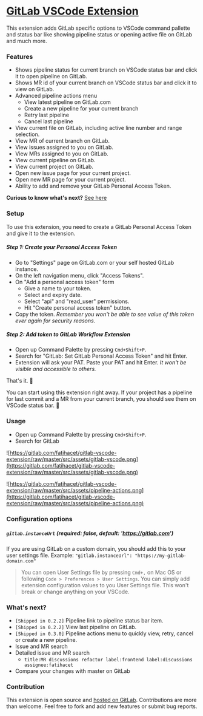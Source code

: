 # [GitLab VSCode Extension](https://gitlab.com/fatihacet/gitlab-vscode-extension)

This extension adds GitLab specific options to VSCode command pallette and status bar like showing pipeline status or opening active file on GitLab and much more.

### Features

- Shows pipeline status for current branch on VSCode status bar and click it to open pipeline on GitLab.
- Shows MR id of your current branch on VSCode status bar and click it to view on GitLab.
- Advanced pipeline actions menu
  - View latest pipeline on GitLab.com
  - Create a new pipeline for your current branch
  - Retry last pipeline
  - Cancel last pipeline
- View current file on GitLab, including active line number and range selection.
- View MR of current branch on GitLab.
- View issues assigned to you on GitLab.
- View MRs assigned to you on GitLab.
- View current pipeline on GitLab.
- View current project on GitLab.
- Open new issue page for your current project.
- Open new MR page for your current project.
- Ability to add and remove your GitLab Personal Access Token.

**Curious to know what's next?** [See here](#whats-next)


### Setup

To use this extension, you need to create a GitLab Personal Access Token and give it to the extension.

##### Step 1: Create your Personal Access Token
- Go to "Settings" page on GitLab.com or your self hosted GitLab instance.
- On the left navigation menu, click "Access Tokens".
- On "Add a personal access token" form
  - Give a name to your token.
  - Select and expiry date.
  - Select "api" and "read_user" permissions.
  - Hit "Create personal access token" button.
- Copy the token. _Remember you won't be able to see value of this token ever again for security reasons._

##### Step 2: Add token to GitLab Workflow Extension
- Open up Command Palette by pressing `Cmd+Shift+P`.
- Search for "GitLab: Set GitLab Personal Access Token" and hit Enter.
- Extension will ask your PAT. Paste your PAT and hit Enter. _It won't be visible and accessible to others._

That's it. 🏁

You can start using this extension right away. If your project has a pipeline for last commit and a MR from your current branch, you should see them on VSCode status bar. 🎉


### Usage
- Open up Command Palette by pressing `Cmd+Shift+P`.
- Search for GitLab

![https://gitlab.com/fatihacet/gitlab-vscode-extension/raw/master/src/assets/gitlab-vscode.png](https://gitlab.com/fatihacet/gitlab-vscode-extension/raw/master/src/assets/gitlab-vscode.png)

![https://gitlab.com/fatihacet/gitlab-vscode-extension/raw/master/src/assets/pipeline-actions.png](https://gitlab.com/fatihacet/gitlab-vscode-extension/raw/master/src/assets/pipeline-actions.png)


### Configuration options

##### `gitlab.instanceUrl` (required: false, default: 'https://gitlab.com')
If you are using GitLab on a custom domain, you should add this to your user settings file. Example: `"gitlab.instanceUrl": "https://my-gitlab-domain.com"`

> You can open User Settings file by pressing `Cmd+,` on Mac OS or following `Code > Preferences > User Settings`. You can simply add extension configuration values to you User Settings file. This won't break or change anything on your VSCode.


### What's next?
- `[Shipped in 0.2.2]` Pipeline link to pipeline status bar item.
- `[Shipped in 0.2.2]` View last pipeline on GitLab.
- `[Shipped in 0.3.0]` Pipeline actions menu to quickly view, retry, cancel or create a new pipeline.
- Issue and MR search
- Detailed issue and MR search
  - `title:MR discussions refactor label:frontend label:discussions assignee:fatihacet`
- Compare your changes with master on GitLab


### Contribution
This extension is open source and [hosted on GitLab](https://gitlab.com/fatihacet/gitlab-vscode-extension). Contributions are more than welcome. Feel free to fork and add new features or submit bug reports.
